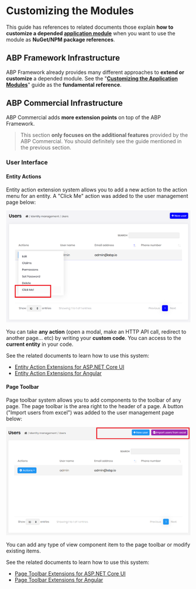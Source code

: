 # Customizing the Modules

This guide has references to related documents those explain **how to customize a depended [application module](../modules/index.md)** when you want to use the module as **NuGet/NPM package references**.

## ABP Framework Infrastructure

ABP Framework already provides many different approaches to **extend or customize** a depended module. See the "**[Customizing the Application Modules](https://docs.abp.io/en/abp/latest/Customizing-Application-Modules-Guide)**" guide as the **fundamental reference**.

## ABP Commercial Infrastructure

ABP Commercial adds **more extension points** on top of the ABP Framework.

> This section **only focuses on the additional features** provided by the ABP Commercial. You should definitely see the guide mentioned in the previous section.

### User Interface

#### Entity Actions

Entity action extension system allows you to add a new action to the action menu for an entity. A "Click Me" action was added to the user management page below:

![user-action-extension-click-me](../images/user-action-extension-click-me.png)

You can take **any action** (open a modal, make an HTTP API call, redirect to another page... etc) by writing your **custom code**. You can access to the **current entity** in your code.

See the related documents to learn how to use this system:

* [Entity Action Extensions for ASP.NET Core UI](../ui/aspnetcore/entity-action-extensions.md)
* [Entity Action Extensions for Angular](../ui/angular/entity-action-extensions.md)

#### Page Toolbar

Page toolbar system allows you to add components to the toolbar of any page. The page toolbar is the area right to the header of a page. A button ("Import users from excel") was added to the user management page below:

![page-toolbar-button](../images/page-toolbar-button.png)

You can add any type of view component item to the page toolbar or modify existing items.

See the related documents to learn how to use this system:

* [Page Toolbar Extensions for ASP.NET Core UI](../ui/aspnetcore/page-toolbar-extensions.md)
* [Page Toolbar Extensions for Angular](../ui/angular/page-toolbar-extensions.md)